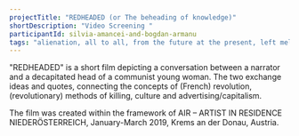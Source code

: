 ```yaml
---
projectTitle: "REDHEADED (or The beheading of knowledge)"
shortDescription: "Video Screening "
participantId: silvia-amancei-and-bogdan-armanu
tags: "alienation, all to all, from the future at the present, left melancholy"
---
```

"REDHEADED" is a short film depicting a conversation between a narrator and a decapitated head of a communist young woman. The two exchange ideas and quotes, connecting the concepts of (French) revolution, (revolutionary) methods of killing, culture and advertising/capitalism.

The film was created within the framework of AIR – ARTIST IN RESIDENCE NIEDERÖSTERREICH, January-March 2019, Krems an der Donau, Austria.
